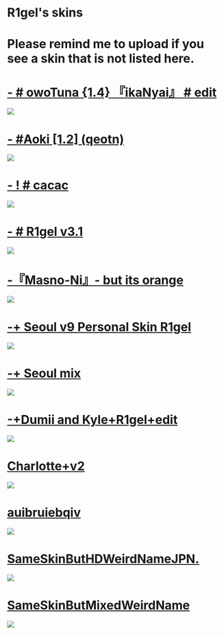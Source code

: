 # R1gel's skins

# Please remind me to upload if you see a skin that is not listed here.

# [-      # owoTuna {1.4} 『ikaNyai』 #  edit](http://www.mediafire.com/file/30nt0p897pxvmdi/-_%2523_owoTuna_%257B1.4%257D_%25E3%2580%258EikaNyai%25E3%2580%258F_%2523__edit.osk/file)
![](https://i.imgur.com/SVM1141.jpg)

# [- #Aoki [1.2] (qeotn)](https://rigel.s-ul.eu/VHYbAOdn)
![](https://rigel.s-ul.eu/ay5uu69j)

# [- ! # cacac](https://rigel.s-ul.eu/rr29iwhy)
![](https://rigel.s-ul.eu/CrndwoCH)

# [- # R1gel v3.1](https://rigel.s-ul.eu/9fc9H70z)
![](https://rigel.s-ul.eu/4ZBds3yb)

# [-『Masno-Ni』- but its orange](https://rigel.s-ul.eu/pnxYO3Dq)
![](https://rigel.s-ul.eu/MtcS3eoe)

# [-+ Seoul v9 Personal Skin R1gel](https://rigel.s-ul.eu/dkvVHhSe)
![](https://rigel.s-ul.eu/27aH3U2C)

# [-+ Seoul mix](https://rigel.s-ul.eu/XIaauskd)
![](https://rigel.s-ul.eu/I4FhfbHh)

# [-+Dumii and Kyle+R1gel+edit](https://rigel.s-ul.eu/b8gH6cjR)
![](https://rigel.s-ul.eu/D2J9NgIk)

# [Charlotte+v2](https://rigel.s-ul.eu/I7yPQZ0Q)
![](https://osu.ppy.sh/ss/14075846/383e)

# [auibruiebqiv](https://rigel.s-ul.eu/0BgXBPY0)
![](https://rigel.s-ul.eu/M9x29Dwf)

# [SameSkinButHDWeirdNameJPN.](https://rigel.s-ul.eu/zeEPQU6H)
![](https://i.imgur.com/YKjoyyS.jpg)

# [SameSkinButMixedWeirdName](https://rigel.s-ul.eu/JacaWMDQ)
![](https://rigel.s-ul.eu/5CLhKwIs)
